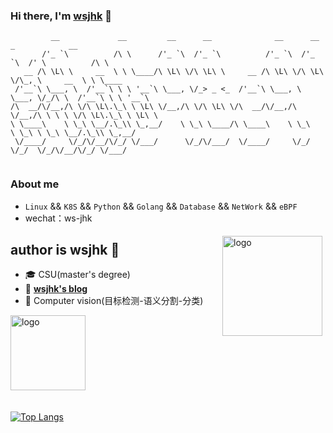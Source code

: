 ### Hi there, I'm [wsjhk](https://github.com/wsjhk) 👋

```text
         __             __         __      __              __      __      _            __        
       /'_ `\          /\ \      /'_ `\  /'_ `\          /'_ `\  /'_ `\  /' \          /\ \       
   __ /\ \L\ \     __  \ \ \____/\ \L\ \/\ \L\ \     __ /\ \L\ \/\ \L\ \/\_, \     __  \ \ \____  
 /'__`\ \___, \  /'__`\ \ \ '__`\ \___, \/_> _ <_  /'__`\ \___, \ \___, \/_/\ \  /'__`\ \ \ '__`\ 
/\  __/\/__,/\ \/\ \L\.\_\ \ \L\ \/__,/\ \/\ \L\ \/\  __/\/__,/\ \/__,/\ \ \ \ \/\ \L\.\_\ \ \L\ \
\ \____\    \ \_\ \__/.\_\\ \_,__/    \ \_\ \____/\ \____\    \ \_\   \ \_\ \ \_\ \__/.\_\\ \_,__/
 \/____/     \/_/\/__/\/_/ \/___/      \/_/\/___/  \/____/     \/_/    \/_/  \/_/\/__/\/_/ \/___/ 
  
```

### About me

- `Linux` && `K8S` && `Python` && `Golang` && `Database` && `NetWork` && `eBPF`
- wechat：ws-jhk 


<img src="https://github-readme-stats.vercel.app/api?username=wsjhk&show_icons=true" alt="logo" height="160" align="right" style="margin: 5px; margin-bottom: 20px;" />

## author is wsjhk 👋
- 🎓 CSU(master's degree)
- 📖 [**wsjhk's blog**](https://www.cnblogs.com/wsjhk)
- 🔭 Computer vision(目标检测-语义分割-分类)

<img src="https://github-profile-trophy.vercel.app/?username=wsjhk&theme=flat" alt="logo" height="120" align="center" style="margin: auto; margin-bottom: 20px;" />

[![Top Langs](https://github-readme-stats.vercel.app/api/top-langs/?username=wsjhk&layout=compact)](https://github.com/wsjhk/github-readme-stats)

